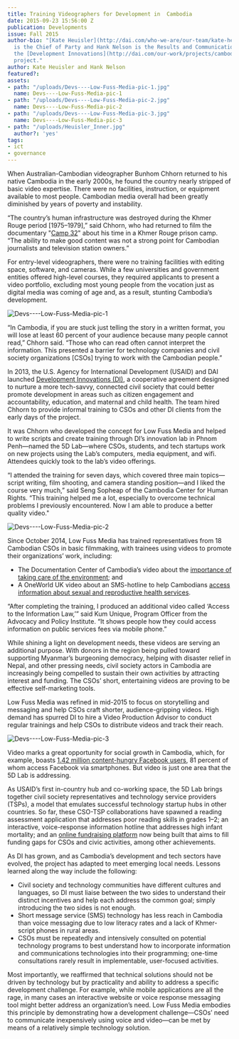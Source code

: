 ```yaml
---
title: Training Videographers for Development in  Cambodia
date: 2015-09-23 15:56:00 Z
publication: Developments
issue: Fall 2015
author-bio: "[Kate Heuisler](http://dai.com/who-we-are/our-team/kate-heuisler), pictured,
  is the Chief of Party and Hank Nelson is the Results and Communications Intern for
  the [Development Innovations](http://dai.com/our-work/projects/cambodia%E2%80%94development-innovations)
  project."
author: Kate Heuisler and Hank Nelson
featured?: 
assets:
- path: "/uploads/Devs----Low-Fuss-Media-pic-1.jpg"
  name: Devs----Low-Fuss-Media-pic-1
- path: "/uploads/Devs----Low-Fuss-Media-pic-2.jpg"
  name: Devs----Low-Fuss-Media-pic-2
- path: "/uploads/Devs----Low-Fuss-Media-pic-3.jpg"
  name: Devs----Low-Fuss-Media-pic-3
- path: "/uploads/Heuisler_Inner.jpg"
  author?: 'yes'
tags:
- ict
- governance
---
```


When Australian-Cambodian videographer Bunhom Chhorn returned to his native Cambodia in the early 2000s, he found the country nearly stripped of basic video expertise. There were no facilities, instruction, or equipment available to most people. Cambodian media overall had been greatly diminished by years of poverty and instability.




“The country’s human infrastructure was destroyed during the Khmer Rouge period [1975–1979],” said Chhorn, who had returned to film the documentary "[Camp 32](http://www.camp32.com/)" about his time in a Khmer Rouge prison camp. “The ability to make good content was not a strong point for Cambodian journalists and television station owners.”

For entry-level videographers, there were no training facilities with editing space, software, and cameras. While a few universities and government entities offered high-level courses, they required applicants to present a video portfolio, excluding most young people from the vocation just as digital media was coming of age and, as a result, stunting Cambodia’s development.

![Devs----Low-Fuss-Media-pic-1](/uploads/Devs----Low-Fuss-Media-pic-1.jpg " Bunhom Chhorn (behind) and CSO trainee Sorveasna Pork from Action for Khmer Aid Services edit videos in the 5D Lab. (Photo: Development Innovations)") 

“In Cambodia, if you are stuck just telling the story in a written format, you will lose at least 60 percent of your audience because many people cannot read,” Chhorn said. “Those who can read often cannot interpret the information. This presented a barrier for technology companies and civil society organizations [CSOs] trying to work with the Cambodian people.”

In 2013, the U.S. Agency for International Development (USAID) and DAI launched [Development Innovations (DI)](http://www.development-innovations.org/), a cooperative agreement designed to nurture a more tech-savvy, connected civil society that could better promote development in areas such as citizen engagement and accountability, education, and maternal and child health. The team hired Chhorn to provide informal training to CSOs and other DI clients from the early days of the project.

It was Chhorn who developed the concept for Low Fuss Media and helped to write scripts and create training through DI’s innovation lab in Phnom Penh—named the 5D Lab—where CSOs, students, and tech startups work on new projects using the Lab’s computers, media equipment, and wifi. Attendees quickly took to the lab’s video offerings. 

“I attended the training for seven days, which covered three main topics—script writing, film shooting, and camera standing position—and I liked the course very much,” said Seng Sopheap of the Cambodia Center for Human Rights. “This training helped me a lot, especially to overcome technical problems I previously encountered. Now I am able to produce a better quality video."

![Devs----Low-Fuss-Media-pic-2](/uploads/Devs----Low-Fuss-Media-pic-2.jpg "Thoun Phalla from CSO ASEAN Friendship plays guitar to record music for her short video aimed at raise awareness about safe cyber security practices. (Photo: Development Innovations)")

Since October 2014, Low Fuss Media has trained representatives from 18 Cambodian CSOs in basic filmmaking, with trainees using videos to promote their organizations’ work, including:

* The Documentation Center of Cambodia’s video about the [importance of taking care of the environment](https://www.youtube.com/watch?v=zQbpGMPl6as); and
* A OneWorld UK video about an SMS-hotline to help Cambodians [access information about sexual and reproductive health services](https://www.youtube.com/watch?v=E1FZ4D1I83c&amp;index=8&amp;list=PLE-_DvPp0egmpVi9-K3ZLenI63pcF6ZGg). 

“After completing the training, I produced an additional video called ‘Access to the Information Law,’” said Kum Unique, Program Officer from the Advocacy and Policy Institute. “It shows people how they could access information on public services fees via mobile phone.”

While shining a light on development needs, these videos are serving an additional purpose. With donors in the region being pulled toward supporting Myanmar’s burgeoning democracy, helping with disaster relief in Nepal, and other pressing needs, civil society actors in Cambodia are increasingly being compelled to sustain their own activities by attracting interest and funding. The CSOs’ short, entertaining videos are proving to be effective self-marketing tools.

Low Fuss Media was refined in mid-2015 to focus on storytelling and messaging and help CSOs craft shorter, audience-gripping videos. High demand has spurred DI to hire a Video Production Advisor to conduct regular trainings and help CSOs to distribute videos and track their reach.

![Devs----Low-Fuss-Media-pic-3](/uploads/Devs----Low-Fuss-Media-pic-3.jpg "Trainees using Development Innovations' film equipment to shoot video in the provinces.") 

Video marks a great opportunity for social growth in Cambodia, which, for example, boasts [1.42 million content-hungry Facebook users](http://geeksincambodia.com/facebook-statistics-in-cambodia-2014/), 81 percent of whom access Facebook via smartphones. But video is just one area that the 5D Lab is addressing.

As USAID’s first in-country hub and co-working space, the 5D Lab brings together civil society representatives and technology service providers (TSPs), a model that emulates successful technology startup hubs in other countries. So far, these CSO-TSP collaborations have spawned a reading assessment application that addresses poor reading skills in grades 1–2; an interactive, voice-response information hotline that addresses high infant mortality; and an [online fundraising platform](http://www.tosfund.com/) now being built that aims to fill funding gaps for CSOs and civic activities, among other achievements.

As DI has grown, and as Cambodia’s development and tech sectors have evolved, the project has adapted to meet emerging local needs. Lessons learned along the way include the following:

* Civil society and technology communities have different cultures and languages, so DI must liaise between the two sides to understand their distinct incentives and help each address the common goal; simply introducing the two sides is not enough.
* Short message service (SMS) technology has less reach in Cambodia than voice messaging due to low literacy rates and a lack of Khmer-script phones in rural areas.
* CSOs must be repeatedly and intensively consulted on potential technology programs to best understand how to incorporate information and communications technologies into their programming; one-time consultations rarely result in implementable, user-focused activities.

Most importantly, we reaffirmed that technical solutions should not be driven by technology but by practicality and ability to address a specific development challenge. For example, while mobile applications are all the rage, in many cases an interactive website or voice response messaging tool might better address an organization’s need. Low Fuss Media embodies this principle by demonstrating how a development challenge—CSOs’ need to communicate inexpensively using voice and video—can be met by means of a relatively simple technology solution.
